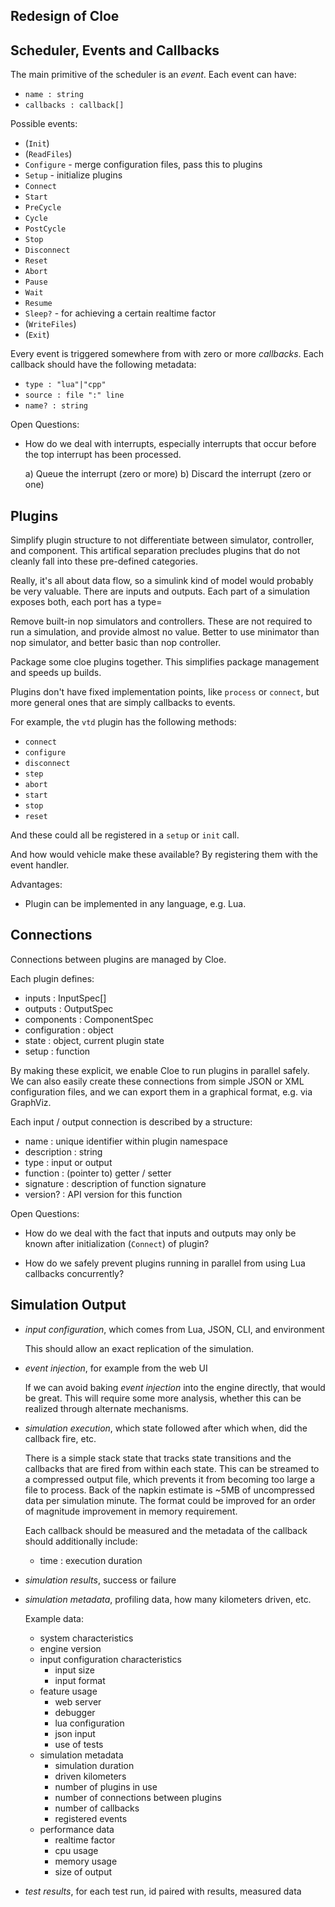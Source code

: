 Redesign of Cloe
----------------

## Scheduler, Events and Callbacks

The main primitive of the scheduler is an *event*.
Each event can have:

  - `name : string`
  - `callbacks : callback[]`

Possible events:

  - (`Init`)
  - (`ReadFiles`)
  - `Configure` - merge configuration files, pass this to plugins
  - `Setup` - initialize plugins
  - `Connect`
  - `Start`
  - `PreCycle`
  - `Cycle`
  - `PostCycle`
  - `Stop`
  - `Disconnect`
  - `Reset`
  - `Abort`
  - `Pause`
  - `Wait`
  - `Resume`
  - `Sleep?` - for achieving a certain realtime factor
  - (`WriteFiles`)
  - (`Exit`)

Every event is triggered somewhere from with zero or more *callbacks*.
Each callback should have the following metadata:

  - `type : "lua"|"cpp"`
  - `source : file ":" line`
  - `name? : string`

Open Questions:

  - How do we deal with interrupts, especially interrupts that occur before the top
    interrupt has been processed.

    a) Queue the interrupt (zero or more)
    b) Discard the interrupt (zero or one)

## Plugins

Simplify plugin structure to not differentiate between simulator, controller, and component.
This artifical separation precludes plugins that do not cleanly fall into these pre-defined
categories.

Really, it's all about data flow, so a simulink kind of model would probably be very valuable.
There are inputs and outputs. Each part of a simulation exposes both, each port has a type=

Remove built-in nop simulators and controllers.
These are not required to run a simulation, and provide almost no value.
Better to use minimator than nop simulator, and better basic than nop controller.

Package some cloe plugins together.
This simplifies package management and speeds up builds.

Plugins don't have fixed implementation points, like `process` or `connect`,
but more general ones that are simply callbacks to events.

For example, the `vtd` plugin has the following methods:

  - `connect`
  - `configure`
  - `disconnect`
  - `step`
  - `abort`
  - `start`
  - `stop`
  - `reset`

And these could all be registered in a `setup` or `init` call.

And how would vehicle make these available? By registering them with the event handler.

Advantages:

  - Plugin can be implemented in any language, e.g. Lua.

## Connections

Connections between plugins are managed by Cloe.

Each plugin defines:

  - inputs : InputSpec[]
  - outputs : OutputSpec
  - components : ComponentSpec
  - configuration : object
  - state : object, current plugin state
  - setup : function

By making these explicit, we enable Cloe to run plugins in parallel safely.
We can also easily create these connections from simple JSON or XML configuration
files, and we can export them in a graphical format, e.g. via GraphViz.

Each input / output connection is described by a structure:

  - name : unique identifier within plugin namespace
  - description : string
  - type : input or output
  - function : (pointer to) getter / setter
  - signature : description of function signature
  - version? : API version for this function

Open Questions:

  - How do we deal with the fact that inputs and outputs may only be known after
    initialization (`Connect`) of plugin?

  - How do we safely prevent plugins running in parallel from using Lua callbacks
    concurrently?

## Simulation Output

- *input configuration*, which comes from Lua, JSON, CLI, and environment

  This should allow an exact replication of the simulation.

- *event injection*, for example from the web UI

  If we can avoid baking *event injection* into the engine directly, that would be great.
  This will require some more analysis, whether this can be realized through alternate
  mechanisms.

- *simulation execution*, which state followed after which when, did the callback fire, etc.

  There is a simple stack state that tracks state transitions and the callbacks that are fired
  from within each state. This can be streamed to a compressed output file, which prevents
  it from becoming too large a file to process. Back of the napkin estimate is ~5MB of
  uncompressed data per simulation minute. The format could be improved for an order of magnitude
  improvement in memory requirement.

  Each callback should be measured and the metadata of the callback should additionally include:

    - time : execution duration

- *simulation results*, success or failure

- *simulation metadata*, profiling data, how many kilometers driven, etc.

  Example data:

    - system characteristics
    - engine version
    - input configuration characteristics
      - input size
      - input format
    - feature usage
      - web server
      - debugger
      - lua configuration
      - json input
      - use of tests
    - simulation metadata
      - simulation duration
      - driven kilometers
      - number of plugins in use
      - number of connections between plugins
      - number of callbacks
      - registered events
    - performance data
      - realtime factor
      - cpu usage
      - memory usage
      - size of output

- *test results*, for each test run, id paired with results, measured data
